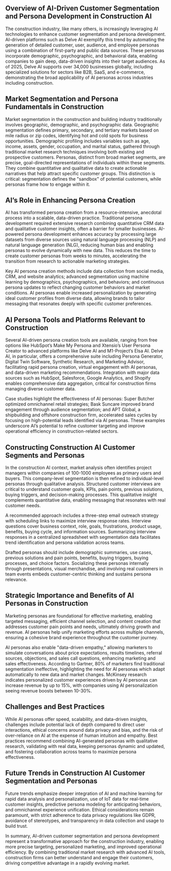 ## Overview of AI-Driven Customer Segmentation and Persona Development in Construction AI
The construction industry, like many others, is increasingly leveraging AI technologies to enhance customer segmentation and persona development. AI-driven platforms such as Delve AI exemplify this trend by automating the generation of detailed customer, user, audience, and employee personas using a combination of first-party and public data sources. These personas incorporate demographic, psychographic, and behavioral data, enabling companies to gain deep, data-driven insights into their target audiences. As of 2025, Delve AI supports over 34,000 businesses globally, including specialized solutions for sectors like B2B, SaaS, and e-commerce, demonstrating the broad applicability of AI personas across industries including construction.

## Market Segmentation and Persona Fundamentals in Construction
Market segmentation in the construction and building industry traditionally involves geographic, demographic, and psychographic data. Geographic segmentation defines primary, secondary, and tertiary markets based on mile radius or zip codes, identifying hot and cold spots for business opportunities. Demographic profiling includes variables such as age, income, assets, gender, occupation, and marital status, gathered through traditional market research techniques involving both existing and prospective customers. Personas, distinct from broad market segments, are precise, goal-directed representations of individuals within these segments. They combine quantitative and qualitative data to create actionable narratives that help attract specific customer groups. This distinction is critical: segmentation defines the "sandbox" of potential customers, while personas frame how to engage within it.

## AI’s Role in Enhancing Persona Creation
AI has transformed persona creation from a resource-intensive, anecdotal process into a scalable, data-driven practice. Traditional persona development required extensive research combining quantitative CRM data and qualitative customer insights, often a barrier for smaller businesses. AI-powered persona development enhances accuracy by processing large datasets from diverse sources using natural language processing (NLP) and natural language generation (NLG), reducing human bias and enabling personas to evolve dynamically with new data. This reduces the time to create customer personas from weeks to minutes, accelerating the transition from research to actionable marketing strategies.

Key AI persona creation methods include data collection from social media, CRM, and website analytics; advanced segmentation using machine learning by demographics, psychographics, and behaviors; and continuous persona updates to reflect changing customer behaviors and market conditions. AI personas enable increased personalization by generating ideal customer profiles from diverse data, allowing brands to tailor messaging that resonates deeply with specific customer preferences.

## AI Persona Tools and Platforms Relevant to Construction
Several AI-driven persona creation tools are available, ranging from free options like HubSpot’s Make My Persona and Xtensio’s User Persona Creator to advanced platforms like Delve AI and M1-Project’s Elsa AI. Delve AI, in particular, offers a comprehensive suite including Persona Generator, Digital Twin Software, Synthetic Research, and Marketing Advisor, facilitating rapid persona creation, virtual engagement with AI personas, and data-driven marketing recommendations. Integration with major data sources such as HubSpot, Salesforce, Google Analytics, and Shopify enables comprehensive data aggregation, critical for construction firms managing diverse customer data.

Case studies highlight the effectiveness of AI personas: Super Butcher optimized omnichannel retail strategies; Bask Suncare improved brand engagement through audience segmentation; and APT Global, a shipbuilding and offshore construction firm, accelerated sales cycles by focusing on high-potential leads identified via AI personas. These examples underscore AI’s potential to refine customer targeting and improve operational efficiency in construction-related sectors.

## Constructing Construction AI Customer Segments and Personas
In the construction AI context, market analysis often identifies project managers within companies of 100-1000 employees as primary users and buyers. This company-level segmentation is then refined to individual-level personas through qualitative analysis. Structured customer interviews are critical to understand customer goals, KPIs, pain points, previous solutions, buying triggers, and decision-making processes. This qualitative insight complements quantitative data, enabling messaging that resonates with real customer needs.

A recommended approach includes a three-step email outreach strategy with scheduling links to maximize interview response rates. Interview questions cover business context, role, goals, frustrations, product usage, benefits, buying cycle, and information sources. Summarizing interview responses in a centralized spreadsheet with segmentation data facilitates trend identification and persona validation across teams.

Drafted personas should include demographic summaries, use cases, previous solutions and pain points, benefits, buying triggers, buying processes, and choice factors. Socializing these personas internally through presentations, visual merchandise, and involving real customers in team events embeds customer-centric thinking and sustains persona relevance.

## Strategic Importance and Benefits of AI Personas in Construction
Marketing personas are foundational for effective marketing, enabling targeted messaging, efficient channel selection, and content creation that addresses customer pain points and needs, ultimately driving growth and revenue. AI personas help unify marketing efforts across multiple channels, ensuring a cohesive brand experience throughout the customer journey.

AI personas also enable "data-driven empathy," allowing marketers to simulate conversations about price expectations, results timelines, referral sources, objections, and sales call questions, enhancing marketing and sales effectiveness. According to Gartner, 80% of marketers find traditional segmentation ineffective, highlighting the need for AI personas which adapt automatically to new data and market changes. McKinsey research indicates personalized customer experiences driven by AI personas can increase revenue by up to 15%, with companies using AI personalization seeing revenue boosts between 10-30%.

## Challenges and Best Practices
While AI personas offer speed, scalability, and data-driven insights, challenges include potential lack of depth compared to direct user interactions, ethical concerns around data privacy and bias, and the risk of over-reliance on AI at the expense of human intuition and empathy. Best practices recommend combining AI-generated personas with qualitative research, validating with real data, keeping personas dynamic and updated, and fostering collaboration across teams to maximize persona effectiveness.

## Future Trends in Construction AI Customer Segmentation and Personas
Future trends emphasize deeper integration of AI and machine learning for rapid data analysis and personalization, use of IoT data for real-time customer insights, predictive persona modeling for anticipating behaviors, and omnichannel experience unification. Ethical considerations remain paramount, with strict adherence to data privacy regulations like GDPR, avoidance of stereotypes, and transparency in data collection and usage to build trust.

In summary, AI-driven customer segmentation and persona development represent a transformative approach for the construction industry, enabling more precise targeting, personalized marketing, and improved operational efficiency. By combining traditional market research with advanced AI tools, construction firms can better understand and engage their customers, driving competitive advantage in a rapidly evolving market.